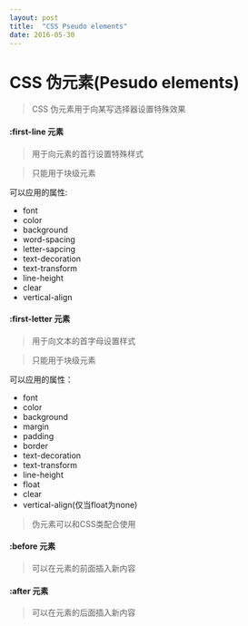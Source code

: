 ```yaml
---
layout: post
title:  "CSS Pseudo elements"
date: 2016-05-30
---
```

# CSS 伪元素(Pesudo elements)

> CSS 伪元素用于向某写选择器设置特殊效果

#### :first-line 元素

> 用于向元素的首行设置特殊样式

> 只能用于块级元素

可以应用的属性:

  * font
  * color
  * background
  * word-spacing
  * letter-sapcing
  * text-decoration
  * text-transform
  * line-height
  * clear
  * vertical-align

#### :first-letter 元素

> 用于向文本的首字母设置样式

> 只能用于块级元素

可以应用的属性：

  * font
  * color
  * background
  * margin
  * padding
  * border
  * text-decoration
  * text-transform
  * line-height
  * float
  * clear
  * vertical-align(仅当float为none)

> 伪元素可以和CSS类配合使用

#### :before 元素

> 可以在元素的前面插入新内容

#### :after 元素

> 可以在元素的后面插入新内容
